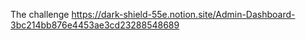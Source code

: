 

The challenge
https://dark-shield-55e.notion.site/Admin-Dashboard-3bc214bb876e4453ae3cd23288548689

